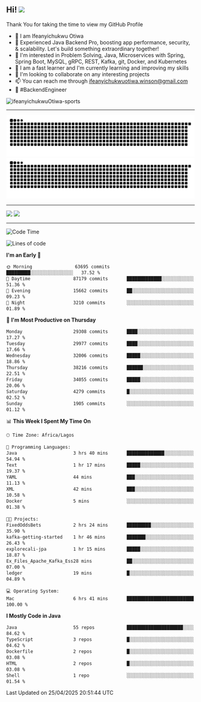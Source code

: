 <!-- BLOG-POST-LIST:START --><!-- BLOG-POST-LIST:END -->

## Hi! <img src="https://media.giphy.com/media/hvRJCLFzcasrR4ia7z/giphy.gif" width="4%"> 

Thank You for taking the time to view my GitHub Profile

- 👋 I am Ifeanyichukwu Otiwa
- 🚀 Experienced Java Backend Pro, boosting app performance, security, & scalability. Let's build something extraordinary together!
- 👀 I'm interested in Problem Solving, Java, Microservices with Spring, Spring Boot, MySQL, gRPC, REST, Kafka, git, Docker, and Kubernetes
- 🌱 I am a fast learner and I'm currently learning and improving my skills
- 💞️ I'm looking to collaborate on any interesting projects
- 📫 You can reach me through ifeanyichukwuotiwa.winson@gmail.com
- 🚀 #BackendEngineer

<p align="left" marginTop="10px"> <img src="https://komarev.com/ghpvc/?username=ifeanyichukwuOtiwa-sports&label=Profile%20views&color=0e75b6&style=for-the-badge" alt="ifeanyichukwuOtiwa-sports" /> </p>

***

<!--🐍📈SNAKEGRAPH / 🌐WEBSITE: https://github.com/Platane/snk -->
![github contribution grid snake animation](https://raw.githubusercontent.com/ifeanyichukwuOtiwa-sports/ifeanyichukwuOtiwa-sports/output/github-contribution-grid-snake-dark.svg#gh-dark-mode-only)![github contribution grid snake animation](https://raw.githubusercontent.com/ifeanyichukwuOtiwa-sports/ifeanyichukwuOtiwa-sports/output/github-contribution-grid-snake.svg#gh-light-mode-only)

***

<p float="left">
  <img float="left" src="https://github-readme-stats.vercel.app/api?username=ifeanyichukwuOtiwa-sports&count_private=true&include_all_commits=true&theme=react&show_icons=true" />
  <img float="right" src="https://github-readme-stats.vercel.app/api/top-langs/?username=ifeanyichukwuOtiwa-sports&layout=compact&show_icons=true&theme=react" /> 
</p>

***



<!--START_SECTION:waka-->
![Code Time](http://img.shields.io/badge/Code%20Time-3%2C634%20hrs%2049%20mins-blue)

![Lines of code](https://img.shields.io/badge/From%20Hello%20World%20I%27ve%20Written-47.3%20million%20lines%20of%20code-blue)

**I'm an Early 🐤** 

```text
🌞 Morning                63695 commits       █████████░░░░░░░░░░░░░░░░   37.52 % 
🌆 Daytime                87179 commits       █████████████░░░░░░░░░░░░   51.36 % 
🌃 Evening                15662 commits       ██░░░░░░░░░░░░░░░░░░░░░░░   09.23 % 
🌙 Night                  3210 commits        ░░░░░░░░░░░░░░░░░░░░░░░░░   01.89 % 
```
📅 **I'm Most Productive on Thursday** 

```text
Monday                   29308 commits       ████░░░░░░░░░░░░░░░░░░░░░   17.27 % 
Tuesday                  29977 commits       ████░░░░░░░░░░░░░░░░░░░░░   17.66 % 
Wednesday                32006 commits       █████░░░░░░░░░░░░░░░░░░░░   18.86 % 
Thursday                 38216 commits       ██████░░░░░░░░░░░░░░░░░░░   22.51 % 
Friday                   34055 commits       █████░░░░░░░░░░░░░░░░░░░░   20.06 % 
Saturday                 4279 commits        █░░░░░░░░░░░░░░░░░░░░░░░░   02.52 % 
Sunday                   1905 commits        ░░░░░░░░░░░░░░░░░░░░░░░░░   01.12 % 
```


📊 **This Week I Spent My Time On** 

```text
🕑︎ Time Zone: Africa/Lagos

💬 Programming Languages: 
Java                     3 hrs 40 mins       ██████████████░░░░░░░░░░░   54.94 % 
Text                     1 hr 17 mins        █████░░░░░░░░░░░░░░░░░░░░   19.37 % 
YAML                     44 mins             ███░░░░░░░░░░░░░░░░░░░░░░   11.13 % 
XML                      42 mins             ███░░░░░░░░░░░░░░░░░░░░░░   10.58 % 
Docker                   5 mins              ░░░░░░░░░░░░░░░░░░░░░░░░░   01.38 % 

🐱‍💻 Projects: 
FixedOddsBets            2 hrs 24 mins       █████████░░░░░░░░░░░░░░░░   35.90 % 
kafka-getting-started    1 hr 46 mins        ███████░░░░░░░░░░░░░░░░░░   26.43 % 
explorecali-jpa          1 hr 15 mins        █████░░░░░░░░░░░░░░░░░░░░   18.87 % 
Ex_Files_Apache_Kafka_Ess28 mins             ██░░░░░░░░░░░░░░░░░░░░░░░   07.00 % 
ledger                   19 mins             █░░░░░░░░░░░░░░░░░░░░░░░░   04.89 % 

💻 Operating System: 
Mac                      6 hrs 41 mins       █████████████████████████   100.00 % 
```

**I Mostly Code in Java** 

```text
Java                     55 repos            █████████████████████░░░░   84.62 % 
TypeScript               3 repos             █░░░░░░░░░░░░░░░░░░░░░░░░   04.62 % 
Dockerfile               2 repos             █░░░░░░░░░░░░░░░░░░░░░░░░   03.08 % 
HTML                     2 repos             █░░░░░░░░░░░░░░░░░░░░░░░░   03.08 % 
Shell                    1 repo              ░░░░░░░░░░░░░░░░░░░░░░░░░   01.54 % 
```




 Last Updated on 25/04/2025 20:51:44 UTC
<!--END_SECTION:waka-->

<!--
<p align="center">
![trophy](https://github-profile-trophy.vercel.app/?username=ifeanyichukwuOtiwa-sports&theme=onedark) (https://github.com/ryo-ma/github-profile-trophy)
</p>
-->

<!---
ifeanyi-otiwa/ifeanyi-otiwa is a ✨ special ✨ repository because its `README.md` (this file) appears on your GitHub profile.
You can click the Preview link to take a look at your changes.
--->
